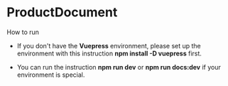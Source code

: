# ProductDocument

How to run


- If you don't have the **Vuepress** environment, please set up the environment with this instruction **npm install -D vuepress** first.

- You can run the instruction **npm run dev** or **npm run docs:dev** if your environment is special.

